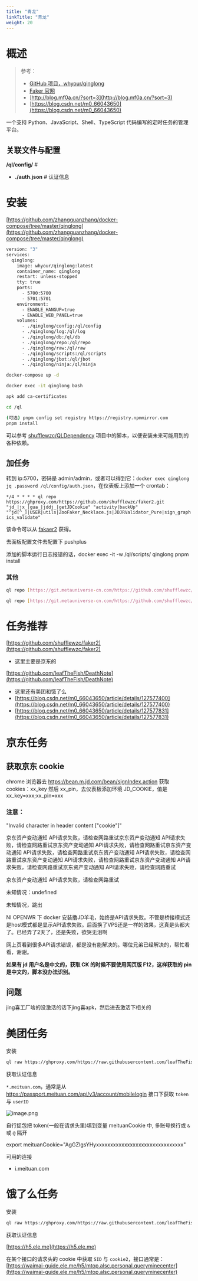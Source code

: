 ```yaml
---
title: "青龙"
linkTitle: "青龙"
weight: 20
---
```


# 概述

> 参考：
> 
> - [GitHub 项目，whyour/qinglong](https://github.com/whyour/qinglong)
> - [Faker 官网](https://www.fakerengine.com/)
> - [http://blog.mf0a.cn/?sort=3](http://blog.mf0a.cn/?sort=3)
> - [https://blog.csdn.net/m0_66043650](https://blog.csdn.net/m0_66043650)

一个支持 Python、JavaScript、Shell、TypeScript 代码编写的定时任务的管理平台。

## 关联文件与配置

**/ql/config/** # 

- **./auth.json** # 认证信息

# 安装

[https://github.com/zhangguanzhang/docker-compose/tree/master/qinglong](https://github.com/zhangguanzhang/docker-compose/tree/master/qinglong)

```bash
version: "3"
services:
  qinglong:
    image: whyour/qinglong:latest
    container_name: qinglong
    restart: unless-stopped
    tty: true
    ports:
      - 5700:5700
      - 5701:5701
    environment:
      - ENABLE_HANGUP=true
      - ENABLE_WEB_PANEL=true
    volumes:
      - ./qinglong/config:/ql/config
      - ./qinglong/log:/ql/log
      - ./qinglong/db:/ql/db
      - ./qinglong/repo:/ql/repo
      - ./qinglong/raw:/ql/raw
      - ./qinglong/scripts:/ql/scripts
      - ./qinglong/jbot:/ql/jbot
      - ./qinglong/ninja:/ql/ninja
```

```bash
docker-compose up -d

docker exec -it qinglong bash

apk add ca-certificates

cd /ql

(可选) pnpm config set registry https://registry.npmmirror.com
pnpm install
```

可以参考 [shufflewzc/QLDependency](https://github.com/shufflewzc/QLDependency) 项目中的脚本，以便安装未来可能用到的各种依赖。

## 加任务

转到 ip:5700，密码是 admin/admin，或者可以得到它：`docker exec qinglong jq .password /ql/config/auth.json`，在仪表板上添加一个 crontab：

`*/4 * * * * ql repo https://ghproxy.com/https://github.com/shufflewzc/faker2.git "jd_|jx_|gua_|jddj_|getJDCookie" "activity|backUp" "^jd[^_]|USER|utils|ZooFaker_Necklace.js|JDJRValidator_Pure|sign_graphics_validate" `

该命令可以从 [fakaer2](https://github.com/shufflewzc/faker2.git) 获得。

去面板配置文件去配置下 pushplus

添加的脚本运行日志报错的话，docker exec -it -w /ql/scripts/ qinglong pnpm install

### 其他

```bash
ql repo [https://git.metauniverse-cn.com/https://github.com/shufflewzc/faker2.git](https://git.metauniverse-cn.com/https://github.com/shufflewzc/faker2.git) "jd_|jx_|gua_|jddj_|jdCookie" "activity|backUp" "^jd[^_]|USER|function|utils|sendNotify|ZooFaker_Necklace.js|JDJRValidator_|sign_graphics_validate|ql|JDSignValidator|magic|depend" "main"
```

```bash
ql repo [https://git.metauniverse-cn.com/https://github.com/shufflewzc/faker2.git](https://git.metauniverse-cn.com/https://github.com/shufflewzc/faker2.git) "jd_|jx_|gua_|jddj_|jdCookie" "activity|backUp" "^jd[^_]|USER|function|utils|sendNotify|ZooFaker_Necklace.js|JDJRValidator_|sign_graphics_validate|ql|JDSignValidator|magic|depend|h5sts" "main"
```

# 任务推荐

[https://github.com/shufflewzc/faker2](https://github.com/shufflewzc/faker2)

- 这里主要是京东的

[https://github.com/leafTheFish/DeathNote](https://github.com/leafTheFish/DeathNote)

- 这里还有美团和饿了么
- [https://blog.csdn.net/m0_66043650/article/details/127577400](https://blog.csdn.net/m0_66043650/article/details/127577400)
- [https://blog.csdn.net/m0_66043650/article/details/127577831](https://blog.csdn.net/m0_66043650/article/details/127577831)

# 京东任务

## 获取京东 cookie

chrome 浏览器去 https://bean.m.jd.com/bean/signIndex.action 获取 cookies：xx_key 然后 xx_pin，去仪表板添加环境 JD_COOKIE，值是 xx_key=xxx;xx_pin=xxx

### 注意：

"Invalid character in header content [\"cookie\"]"

京东资产变动通知 API请求失败，请检查网路重试京东资产变动通知 API请求失败，请检查网路重试京东资产变动通知 API请求失败，请检查网路重试京东资产变动通知 API请求失败，请检查网路重试京东资产变动通知 API请求失败，请检查网路重试京东资产变动通知 API请求失败，请检查网路重试京东资产变动通知 API请求失败，请检查网路重试京东资产变动通知 API请求失败，请检查网路重试

京东资产变动通知 API请求失败，请检查网路重试

未知情况：undefined

未知情况，跳出

NI OPENWR 下 docker 安装撸JD羊毛，始终是API请求失败。不管是桥接模式还是host模式都是显示API请求失败。后面换了VPS还是一样的效果，这真是头都大了。已经弄了2天了，还是失败，欲哭无泪啊

网上页看到很多API请求错误，都是没有能解决的。哪位兄弟已经解决的，帮忙看看，谢谢。

**如果有 jd 用户名是中文的，获取 CK 的时候不要使用网页版 F12，这样获取的 pin 是中文的，脚本没办法识别。**

## 问题

jing喜工厂啥的没激活的话下jing喜apk，然后进去激活下相关的

# 美团任务

安装

```bash
ql raw https://ghproxy.com/https://raw.githubusercontent.com/leafTheFish/DeathNote/main/meituanV3.js
```

获取认证信息

`*.meituan.com`，通常是从 https://passport.meituan.com/api/v3/account/mobilelogin 接口下获取 `token` 与 `userID`

![image.png](https://cdn.nlark.com/yuque/0/2022/png/12851928/1669014201988-960614d3-48a8-4972-889a-4f3c5a1b2511.png#averageHue=%23fdfbf8&clientId=uc22ad544-6212-4&from=paste&height=164&id=ue6047f6b&originHeight=164&originWidth=373&originalType=binary&ratio=1&rotation=0&showTitle=false&size=15947&status=done&style=none&taskId=u58bbfc75-5cdc-40ee-8f63-3cfd0e1a198&title=&width=373)

自行捉包把 token(一般在请求头里)填到变量 meituanCookie 中, 多账号换行或 `&` 或 `@` 隔开

export meituanCookie="AgGZIgsYHyxxxxxxxxxxxxxxxxxxxxxxxxxxxxxxx"

可用的连接

- i.meituan.com

# 饿了么任务

安装

```bash
ql raw https://ghproxy.com/https://raw.githubusercontent.com/leafTheFish/DeathNote/main/elm.js
```

获取认证信息

[https://h5.ele.me](https://h5.ele.me)

在某个接口的请求头的 cookie 中获取 `SID` 与 `cookie2`，接口通常是：[https://waimai-guide.ele.me/h5/mtop.alsc.personal.queryminecenter](https://waimai-guide.ele.me/h5/mtop.alsc.personal.queryminecenter)

